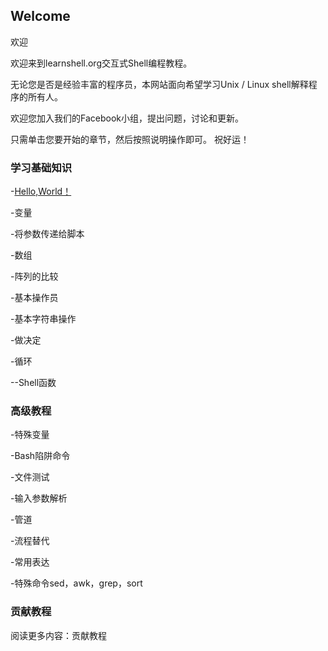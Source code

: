 ## Welcome

欢迎

欢迎来到learnshell.org交互式Shell编程教程。

无论您是否是经验丰富的程序员，本网站面向希望学习Unix / Linux shell解释程序的所有人。

欢迎您加入我们的Facebook小组，提出问题，讨论和更新。

只需单击您要开始的章节，然后按照说明操作即可。 祝好运！

### 学习基础知识

-[Hello,World！](https://github.com/pljxxx/shell-/edit/master/scenarios/Welcome.md)

-变量

-将参数传递给脚本

-数组

-阵列的比较

-基本操作员

-基本字符串操作

-做决定

-循环

--Shell函数

### 高级教程

-特殊变量

-Bash陷阱命令

-文件测试

-输入参数解析

-管道

-流程替代

-常用表达

-特殊命令sed，awk，grep，sort

### 贡献教程

阅读更多内容：贡献教程
